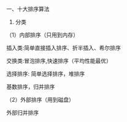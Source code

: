 
一、十大排序算法

1. 分类

（1）内部排序（只用到内存）

插入类:简单直接插入排序、折半插入、希尔排序

交换类:冒泡排序,快速排序（平均性能最优）

选择排序: 简单选择排序，堆排序

基数排序，归并排序


（2）外部排序（用到磁盘）

外部归并排序

